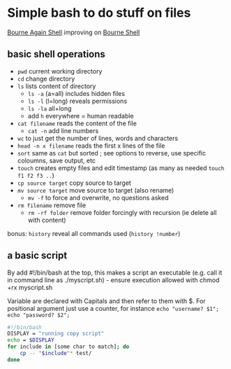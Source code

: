 # Simple bash to do stuff on files

[Bourne Again Shell](https://en.wikipedia.org/wiki/Bash_(Unix_shell)) improving on [Bourne Shell](https://en.wikipedia.org/wiki/Bourne_shell) 

## basic shell operations

- `pwd`                current working directory
- `cd`                 change directory
- `ls`                 lists content of directory
  - `ls -a`            (a=all) includes hidden files
  - `ls -l`            (l=long) reveals permissions
  - `ls -la`           all+long
  - add `h` everywhere   = human readable
- `cat filename`       reads the content of the file
  - `cat -n`           add line numbers
- `wc`                 to just get the number of lines, words and characters
- `head -n x filename` reads the first x lines of the file
- `sort`               same as `cat` but sorted ; see options to reverse, use specific coloumns, save output, etc
- `touch`              creates empty files and edit timestamp (as many as needed `touch f1 f2 f3 ..`)
- `cp source target`   copy source to target
- `mv source target`   move source to target (also rename)
  - `mv -f`            to force and overwrite, no questions asked
- `rm filename`        remove file
  - `rm -rf folder`    remove folder forcingly with recursion (ie delete all with content)

bonus: `history` reveal all commands used (`history !number`)

## a basic script

By add #!/bin/bash at the top, this makes a script an executable (e.g. call it in command line as ./myscript.sh) - ensure execution allowed with chmod +rx myscript.sh

Variable are declared with Capitals and then refer to them with $. For positional argument just use a counter, for instance `echo "username? $1"; echo "password? $2";`

```bash
#!/bin/bash
DISPLAY = "running copy script"
echo = $DISPLAY
for include in [some char to match]; do
    cp -- "$include"* test/
done
```
